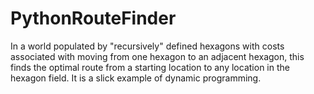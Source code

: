 # PythonRouteFinder

In a world populated by "recursively" defined hexagons with costs associated with moving from one hexagon 
to an adjacent hexagon, this finds the optimal route from a starting location to any location in the 
hexagon field.  It is a slick example of dynamic programming.
